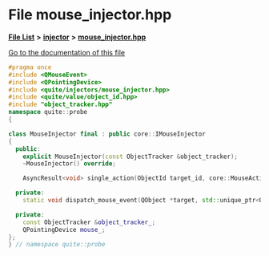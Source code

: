 

# File mouse\_injector.hpp

[**File List**](files.md) **>** [**injector**](dir_91fe3d89382dfb9ec1070f72fd853fa0.md) **>** [**mouse\_injector.hpp**](probeqt_2injector_2mouse__injector_8hpp.md)

[Go to the documentation of this file](probeqt_2injector_2mouse__injector_8hpp.md)


```C++
#pragma once
#include <QMouseEvent>
#include <QPointingDevice>
#include <quite/injectors/mouse_injector.hpp>
#include <quite/value/object_id.hpp>
#include "object_tracker.hpp"
namespace quite::probe
{

class MouseInjector final : public core::IMouseInjector
{
  public:
    explicit MouseInjector(const ObjectTracker &object_tracker);
    ~MouseInjector() override;

    AsyncResult<void> single_action(ObjectId target_id, core::MouseAction action) override;

  private:
    static void dispatch_mouse_event(QObject *target, std::unique_ptr<QMouseEvent> event);

  private:
    const ObjectTracker &object_tracker_;
    QPointingDevice mouse_;
};
} // namespace quite::probe
```


